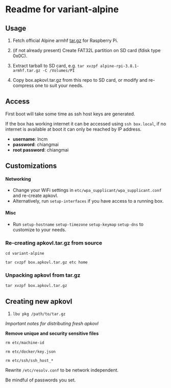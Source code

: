 # Readme for variant-alpine


## Usage

1. Fetch official Alpine armhf [tar.gz](http://dl-cdn.alpinelinux.org/alpine/v3.8/releases/armhf/alpine-rpi-3.8.1-armhf.tar.gz) for Raspberry Pi.

1. (if not already present) Create FAT32L partition on SD card (fdisk type 0x0C).

3. Extract tarball to SD card, e.g. `tar xvzpf alpine-rpi-3.8.1-armhf.tar.gz -C /Volumes/PI`

4. Copy box.apkovl.tar.gz from this repo to SD card, or modify and re-compress one to suit your needs.
## Access

First boot will take some time as ssh host keys are generated.

If the box has working internet it can be accessed using `ssh box.local`, if no internet is available at boot it can only be reached by IP address.

- **username**: lncm
- **password**: chiangmai
- **root password**: chiangmai

## Customizations

#### Networking
- Change your WiFi settings in `etc/wpa_supplicant/wpa_supplicant.conf` and re-create apkovl.
- Alternatively, run `setup-interfaces` if you have access to a running box.

#### Misc

- Run `setup-hostname` `setup-timezone` `setup-keymap` `setup-dns` to customize to your needs.

### Re-creating apkovl.tar.gz from source

`cd variant-alpine`

`tar cvzpf box.apkovl.tar.gz etc home`

### Unpacking apkovl from tar.gz
`tar xvzpf box.apkovl.tar.gz`

## Creating new apkovl

1. `lbu pkg /path/to/tar.gz`

 *Important notes for distributing fresh apkovl*
 
 **Remove unique and security sensitive files**
 
`rm etc/machine-id`

`rm etc/docker/key.json`

`rm etc/ssh/ssh_host_*`

Rewrite `/etc/resolv.conf` to be network independent.

Be mindful of passwords you set.
